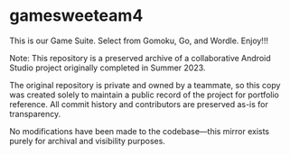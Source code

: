# gamesweeteam4
This is our Game Suite. Select from Gomoku, Go, and Wordle. Enjoy!!!



Note: This repository is a preserved archive of a collaborative Android Studio project originally completed in Summer 2023.

The original repository is private and owned by a teammate, so this copy was created solely to maintain a public record of the project for portfolio reference. All commit history and contributors are preserved as-is for transparency.

No modifications have been made to the codebase—this mirror exists purely for archival and visibility purposes.

